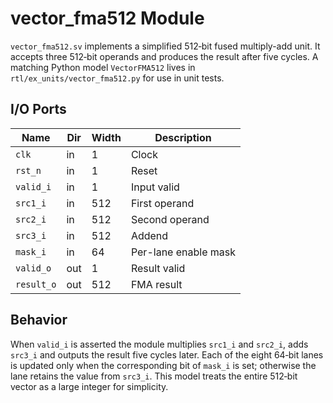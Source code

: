 # vector_fma512 Module

`vector_fma512.sv` implements a simplified 512‑bit fused multiply-add unit. It
accepts three 512‑bit operands and produces the result after five cycles. A
matching Python model `VectorFMA512` lives in `rtl/ex_units/vector_fma512.py`
for use in unit tests.

## I/O Ports

| Name | Dir | Width | Description |
|------|-----|-------|-------------|
| `clk` | in | 1 | Clock |
| `rst_n` | in | 1 | Reset |
| `valid_i` | in | 1 | Input valid |
| `src1_i` | in | 512 | First operand |
| `src2_i` | in | 512 | Second operand |
| `src3_i` | in | 512 | Addend |
| `mask_i` | in | 64 | Per-lane enable mask |
| `valid_o` | out | 1 | Result valid |
| `result_o` | out | 512 | FMA result |

## Behavior

When `valid_i` is asserted the module multiplies `src1_i` and `src2_i`, adds
`src3_i` and outputs the result five cycles later. Each of the eight
64‑bit lanes is updated only when the corresponding bit of `mask_i` is set;
otherwise the lane retains the value from `src3_i`.  This model treats the
entire 512‑bit vector as a large integer for simplicity.
